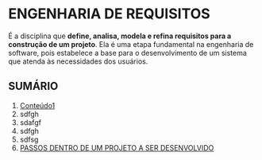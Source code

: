 # ENGENHARIA DE REQUISITOS

É a disciplina que **define, analisa, modela e refina requisitos para a construção de um projeto**. Ela é uma etapa fundamental na engenharia de software, pois estabelece a base para o desenvolvimento de um sistema que atenda às necessidades dos usuários.

## SUMÁRIO
1. [Conteúdo1]()
2. sdfgh
3. sdafgf
4. sdfgh
5. sdfsg
6. [PASSOS DENTRO DE UM PROJETO A SER DESENVOLVIDO](https://github.com/eFuculo/Estudos/blob/main/Software_engineering/Requirements_engineering/Passos_de_projetos.md#passos-dentro-de-um-projeto-a-ser-desenvolvido)

